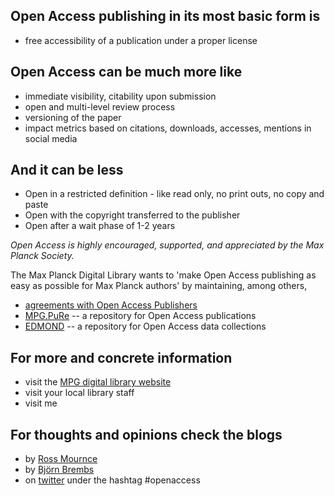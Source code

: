 Open Access publishing in its most basic form is
---

 - free accessibility of a publication under a proper license


Open Access can be much more like
---

 - immediate visibility, citability upon submission
 - open and multi-level review process
 - versioning of the paper
 - impact metrics based on citations, downloads, accesses, mentions in social media 


And it can be less
---

 - Open in a restricted definition - like read only, no print outs, no copy and paste
 - Open with the copyright transferred to the publisher
 - Open after a wait phase of 1-2 years


*Open Access is highly encouraged, supported, and appreciated by the Max
Planck Society.*

The Max Planck Digital Library wants to 'make Open Access publishing as easy as possible for Max Planck authors' by maintaining, among others,

 - [agreements with Open Access Publishers](http://www.mpdl.mpg.de/en/services/service-catalog/50)
 - [MPG.PuRe](http://pubman.mpdl.mpg.de/) -- a repository for Open Access publications
 - [EDMOND](http://edmond.mpdl.mpg.de/imeji/) -- a repository for Open Access data collections


For more and concrete information
---

 - visit the [MPG digital library website](http://www.mpdl.mpg.de/)
 - visit your local library staff
 - visit me

For thoughts and opinions check the blogs
---
 - by [Ross Mournce](http://rossmounce.co.uk/)
 - by [Bj&ouml;rn Brembs](http://bjoern.brembs.net/)
 - on [twitter](http://search.twitter.com/search.rss?q=%23openaccess) under the hashtag #openaccess
